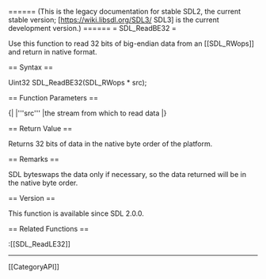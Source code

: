 ====== (This is the legacy documentation for stable SDL2, the current stable version; [https://wiki.libsdl.org/SDL3/ SDL3] is the current development version.) ======
= SDL_ReadBE32 =

Use this function to read 32 bits of big-endian data from an [[SDL_RWops]] and return in native format.

== Syntax ==

<syntaxhighlight lang='c'>
Uint32 SDL_ReadBE32(SDL_RWops * src);
</syntaxhighlight>

== Function Parameters ==

{|
|'''src'''
|the stream from which to read data
|}

== Return Value ==

Returns 32 bits of data in the native byte order of the platform.

== Remarks ==

SDL byteswaps the data only if necessary, so the data returned will be in
the native byte order.

== Version ==

This function is available since SDL 2.0.0.

== Related Functions ==

:[[SDL_ReadLE32]]

----
[[CategoryAPI]]



